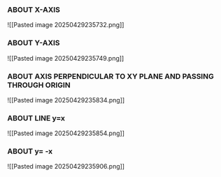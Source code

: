 ### ABOUT X-AXIS
![[Pasted image 20250429235732.png]]

### ABOUT Y-AXIS
![[Pasted image 20250429235749.png]]

### ABOUT AXIS PERPENDICULAR TO XY PLANE AND PASSING THROUGH ORIGIN
![[Pasted image 20250429235834.png]]

### ABOUT LINE y=x
![[Pasted image 20250429235854.png]]

### ABOUT y= -x
![[Pasted image 20250429235906.png]]

